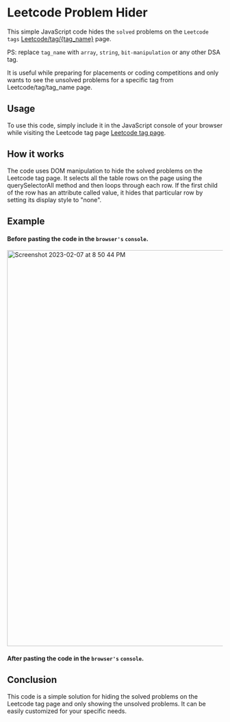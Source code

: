 # Leetcode Problem Hider
This simple JavaScript code hides the `solved` problems on the `Leetcode tags` <a href="https://leetcode.com/tag/array/"> Leetcode/tag/{tag_name}</a> page. 

PS: replace `tag_name` with `array`, `string`, `bit-manipulation` or any other DSA tag.

It is useful while preparing for placements or coding competitions and only wants to see the unsolved problems for a specific tag from Leetcode/tag/tag_name page.

## Usage
To use this code, simply include it in the JavaScript console of your browser while visiting the Leetcode tag page <a href="https://leetcode.com/tag/array/">Leetcode tag page</a>.

## How it works
The code uses DOM manipulation to hide the solved problems on the Leetcode tag page. It selects all the table rows on the page using the querySelectorAll method and then loops through each row. If the first child of the row has an attribute called value, it hides that particular row by setting its display style to "none".

## Example

#### Before pasting the code in the `browser's` `console`.

<img width="925" alt="Screenshot 2023-02-07 at 8 50 44 PM" src="https://user-images.githubusercontent.com/72138429/217286186-3a51e9cb-9283-4187-a8a1-0b19ef1bcd0b.png">




#### After pasting the code in the `browser's` `console`.




## Conclusion
This code is a simple solution for hiding the solved problems on the Leetcode tag page and only showing the unsolved problems. It can be easily customized for your specific needs.


